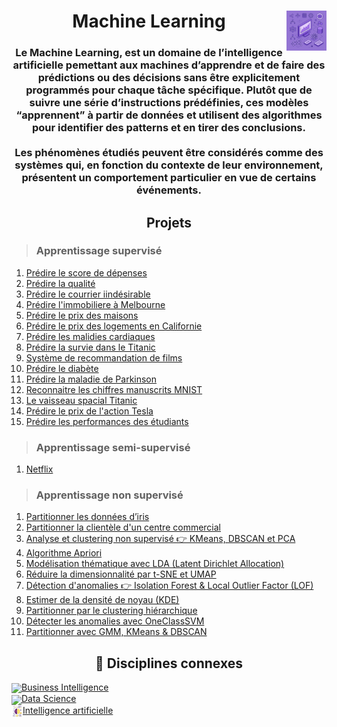 <h1 align="center"><b>Machine Learning</b> <a href="https://github.com/MiKL5/artificialIntelligence"><img src="assets/atomicML.png" alt="Machine Learning" align="right" height="64px"></a></h1>

<h3 align="center">Le Machine Learning, est un domaine de l’intelligence artificielle pemettant aux machines d’apprendre et de faire des prédictions ou des décisions sans être explicitement programmés pour chaque tâche spécifique. Plutôt que de suivre une série d’instructions prédéfinies, ces modèles “apprennent” à partir de données et utilisent des algorithmes pour identifier des patterns et en tirer des conclusions.<br><br>
Les phénomènes étudiés peuvent être considérés comme des systèmes qui, en fonction du contexte de leur environnement, présentent un comportement particulier en vue de certains événements.</h3>
<div align="center"><h2><b>Projets</b></h2></div>

> ### **Apprentissage supervisé**
1. [Prédire le score de dépenses](projects/spendingScore)
2. [Prédire la qualité](projects/wineQuality)
3. [Prédire le courrier iindésirable](projects/spam)
4. [Prédire l'immobiliere à Melbourne](projects/melbourne)
5. [Prédire le prix des maisons](projects/house)
6. [Prédire le prix des logements en Californie](projects/californianHousing)
7. [Prédire les malidies cardiaques](projects/heartDisease)
7. [Prédire la survie dans le Titanic](projects/titanic)
9. [Système de recommandation de films](projects/movies)
10. [Prédire le diabète](projects/diabetes)
11. [Prédire la maladie de Parkinson](projects/parkinson)
12. [Reconnaitre les chiffres manuscrits MNIST](projects/mnist)
13. [Le vaisseau spacial Titanic](projects/spacecraft)
14. [Prédire le prix de l'action Tesla](projects/tesla)
15. [Prédire les performances des étudiants](projects/studentPerformance)
<!--<kbd>_Soon_</kbd>-->
> ### **Apprentissage semi-supervisé**
1. [Netflix](projects/netflix)  
<!-- 2. []() -->
> ### **Apprentissage non supervisé**
1. [Partitionner les données d’iris](projects/clusteringOnIrisData)
2. [Partitionner la clientèle d'un centre commercial](projects/clusteringOfCustomersInAShoppingMall)
3. [Analyse et clustering non supervisé 👉 KMeans, DBSCAN et PCA](projects/KMeans-DBSCAN-PCA)
4. [Algorithme Apriori](projects/AI4PredictingHousePrices)
5. [Modélisation thématique avec LDA (Latent Dirichlet Allocation)](projects/LDAmodeling)
6. [Réduire la dimensionnalité par t-SNE et UMAP](projects/tSneUmap)
7. [Détection d'anomalies 👉 Isolation Forest & Local Outlier Factor (LOF)](projects/anomalyDetectionUsingAnIsolationForestAndTheLocalOutlierFactor)
8. [Estimer de la densité de noyau (KDE)](projects/estimateTheDensityOfTheCore)
9. [Partitionner par le clustering hiérarchique](projects/segmentingCustomersUsingHierarchicalClustering)
10. [Détecter les anomalies avec OneClassSVM](projects/detectingQnomaliesYithOneClassSVM)
11. [Partitionner avec GMM, KMeans & DBSCAN](projects/clusteringGMM_KMeans_DBSCAN)
<!-- 12. [Associer des règles d’apprentissage avec FP-Growth](projects/fpGrowth) -->

<div align="center">
<h2> 🔗 Disciplines connexes</h2></div>

<a href="https://github.com/MiKL5/Business_Intelligence/"><img src="https://github.com/MiKL5/Business_Intelligence/blob/master/assets/atomicBi.png" height="18px" align="center">Business Intelligence</a>  
<a href="https://github.com/MiKL5/DataScience/tree/master/machineLearning/"><img src="https://github.com/MiKL5/DataScience/blob/master/assets/atomicDs.png" height="18px" align="center">Data Science</a>  
<a href="https://github.com/MiKL5/Artificial_Intelligence/"><img src="https://github.com/MiKL5/Artificial_Intelligence/blob/master/assets/images/atomicAi.png" height="18px" align="center">Intelligence artificielle</a>  
<!-- [IOT and AIoT](https://github.com/MiKL5/aiot)  -->
<!-- [Robotique](https://github.com/MiKL5/robotics)   -->